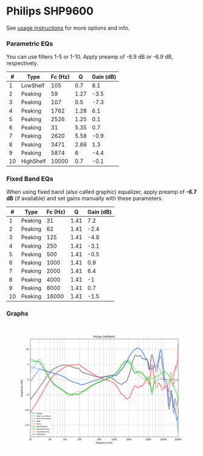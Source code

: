 # Philips SHP9600
See [usage instructions](https://github.com/jaakkopasanen/AutoEq#usage) for more options and info.

### Parametric EQs
You can use filters 1-5 or 1-10. Apply preamp of -6.9 dB or -6.9 dB, respectively.

|   # | Type      |   Fc (Hz) |    Q |   Gain (dB) |
|-----|-----------|-----------|------|-------------|
|   1 | LowShelf  |       105 | 0.7  |         8.1 |
|   2 | Peaking   |        59 | 1.27 |        -3.5 |
|   3 | Peaking   |       107 | 0.5  |        -7.3 |
|   4 | Peaking   |      1762 | 1.28 |         6.1 |
|   5 | Peaking   |      2526 | 1.25 |         0.1 |
|   6 | Peaking   |        31 | 5.35 |         0.7 |
|   7 | Peaking   |      2620 | 5.58 |        -0.9 |
|   8 | Peaking   |      3471 | 2.88 |         1.3 |
|   9 | Peaking   |      5874 | 6    |        -4.4 |
|  10 | HighShelf |     10000 | 0.7  |        -0.1 |

### Fixed Band EQs
When using fixed band (also called graphic) equalizer, apply preamp of **-6.7 dB** (if available) and set gains manually with these parameters.

|   # | Type    |   Fc (Hz) |    Q |   Gain (dB) |
|-----|---------|-----------|------|-------------|
|   1 | Peaking |        31 | 1.41 |         7.2 |
|   2 | Peaking |        62 | 1.41 |        -2.4 |
|   3 | Peaking |       125 | 1.41 |        -4.8 |
|   4 | Peaking |       250 | 1.41 |        -3.1 |
|   5 | Peaking |       500 | 1.41 |        -0.5 |
|   6 | Peaking |      1000 | 1.41 |         0.9 |
|   7 | Peaking |      2000 | 1.41 |         6.4 |
|   8 | Peaking |      4000 | 1.41 |        -1   |
|   9 | Peaking |      8000 | 1.41 |         0.7 |
|  10 | Peaking |     16000 | 1.41 |        -1.5 |

### Graphs
![](./Philips%20SHP9600.png)
